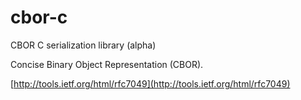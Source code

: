 cbor-c
========

CBOR C serialization library (alpha)

Concise Binary Object Representation (CBOR).

[http://tools.ietf.org/html/rfc7049](http://tools.ietf.org/html/rfc7049)
